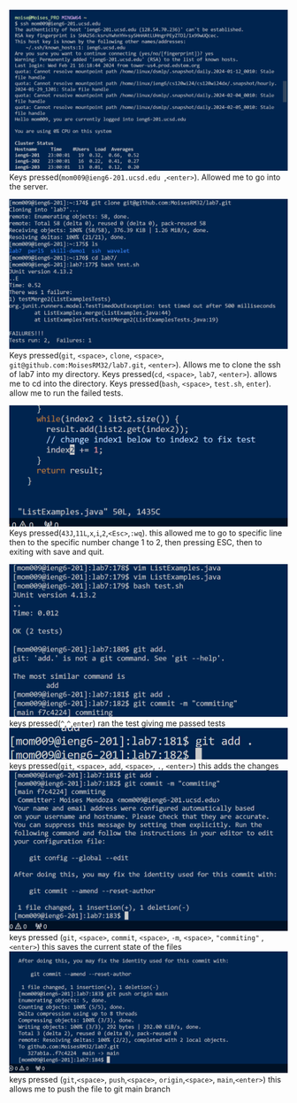 
![Image](sshinto.png)
Keys pressed(`mom009@ieng6-201.ucsd.edu `,`<enter>`). Allowed me to go into the server.

![Image](failures.png)
Keys pressed(`git`, `<space>`, `clone`, `<space>`, `git@github.com:MoisesRM32/lab7.git`, `<enter>`). Allows me to clone the ssh of lab7 into my directory. 
Keys pressed(`cd`, `<space>`, `lab7`, `<enter>`). allows me to cd into the directory.
Keys pressed(`bash`, `<space>`, `test.sh`, `enter`). allow me to run the failed tests.


![Image](changetoList.png)
Keys pressed(`43J`,`11L`,`x`,`i`,`2`,`<Esc>`,`:wq`). this allowed me to go to specific line then to the specific number change 1 to 2, then pressing ESC, then to exiting with save and quit.

![Image](running.png)
keys pressed(`^`,`^`,`enter`) ran the test giving me passed tests
![Image](gitadd.png)
keys pressed(`git`, `<space>`, `add`, `<space>`, `.`, `<enter>`) this adds the changes
![Image](gitcommit.png)
keys pressed (`git`, `<space>`, `commit`, `<space>`, `-m`, `<space>`, `"commiting"` ,`<enter>`) this saves the current state of the files
![Image](gitpush.png)
keys pressed (`git`,`<space>`, `push`,`<space>`, `origin`,`<space>`, `main`,`<enter>`) this allows me to push the file to git main branch
